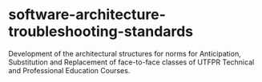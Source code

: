 # software-architecture-troubleshooting-standards
Development of the architectural structures for norms for Anticipation, Substitution and Replacement of face-to-face classes of UTFPR Technical and Professional Education Courses.
